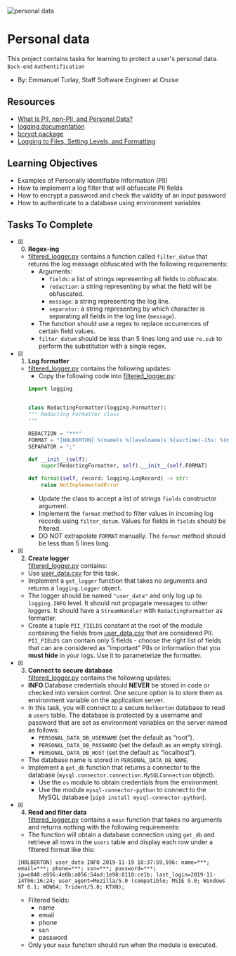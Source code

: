 ![personal data](https://github.com/richard-1257/alx-backend-user-data/assets/83041703/95df1eab-e85d-4962-8fd7-d3e72540eac8)

# Personal data
This project contains tasks for learning to protect a user's personal data.
`Back-end` `Authentification`

 - By: Emmanuel Turlay, Staff Software Engineer at Cruise

## Resources
- [What Is PII, non-PII, and Personal Data?](https://piwik.pro/blog/what-is-pii-personal-data/)
- [logging documentation](https://docs.python.org/3/library/logging.html)
- [bcrypt package](https://github.com/pyca/bcrypt/)
- [Logging to Files, Setting Levels, and Formatting](https://www.youtube.com/watch?v=-ARI4Cz-awo)

## Learning Objectives
- Examples of Personally Identifiable Information (PII)
- How to implement a log filter that will obfuscate PII fields
- How to encrypt a password and check the validity of an input password
- How to authenticate to a database using environment variables

## Tasks To Complete
+ [x] 0. **Regex-ing**
  + [filtered_logger.py](https://github.com/richard-1257/alx-backend-user-data/blob/master/0x00-personal_data/filtered_logger.py) contains a function called `filter_datum` that returns the log message obfuscated with the following requirements:
    + Arguments:
      + `fields`: a list of strings representing all fields to obfuscate.
      + `redaction`: a string representing by what the field will be obfuscated.
      + `message`: a string representing the log line.
      + `separator`: a string representing by which character is separating all fields in the log line (`message`).
    + The function should use a regex to replace occurrences of certain field values.
    + `filter_datum` should be less than 5 lines long and use `re.sub` to perform the substitution with a single regex.
   
+ [x] 1. **Log formatter**
  + [filtered_logger.py](https://github.com/richard-1257/alx-backend-user-data/blob/master/0x00-personal_data/filtered_logger.py) contains the following updates:
    + Copy the following code into [filtered_logger.py]([filtered_logger.py](https://github.com/richard-1257/alx-backend-user-data/blob/master/0x00-personal_data/filtered_logger.py)):
    ```python
    import logging


    class RedactingFormatter(logging.Formatter):
    """ Redacting Formatter class
    """

    REDACTION = "***"
    FORMAT = "[HOLBERTON] %(name)s %(levelname)s %(asctime)-15s: %(message)s"
    SEPARATOR = ";"

    def __init__(self):
        super(RedactingFormatter, self).__init__(self.FORMAT)

    def format(self, record: logging.LogRecord) -> str:
        raise NotImplementedError
    ```
    + Update the class to accept a list of strings `fields` constructor argument.
    + Implement the `format` method to filter values in incoming log records using `filter_datum`. Values for fields in `fields` should be filtered.
    + DO NOT extrapolate `FORMAT` manually. The `format` method should be less than 5 lines long.

+ [x] 2. **Create logger**</br>
   [filtered_logger.py](https://github.com/richard-1257/alx-backend-user-data/blob/master/0x00-personal_data/filtered_logger.py)  contains:
    + Use [user_data.csv](https://github.com/richard-1257/alx-backend-user-data/blob/master/0x00-personal_data/user_data.csv) for this task.
    + Implement a `get_logger` function that takes no arguments and returns a `logging.Logger` object.
    + The logger should be named `"user_data"` and only log up to `logging.INFO` level. It should not propagate messages to other loggers. It should have a `StreamHandler` with `RedactingFormatter` as formatter.
    + Create a tuple `PII_FIELDS` constant at the root of the module containing the fields from [user_data.csv](https://github.com/richard-1257/alx-backend-user-data/blob/master/0x00-personal_data/user_data.csv) that are considered PII. `PII_FIELDS` can contain only 5 fields - choose the right list of fields that can are considered as “important” PIIs or information that you **must hide** in your logs. Use it to parameterize the formatter.

+ [x] 3. **Connect to secure database**</br>
   [filtered_logger.py](https://github.com/richard-1257/alx-backend-user-data/blob/master/0x00-personal_data/filtered_logger.py)  contains the following updates:
    + **INFO**:Database credentials should **NEVER** be stored in code or checked into version control. One secure option is to store them as environment variable on the application server.
    + In this task, you will connect to a secure `holberton` database to read a `users` table. The database is protected by a username and password that are set as environment variables on the server named as follows:
      + `PERSONAL_DATA_DB_USERNAME` (set the default as “root”).
      + `PERSONAL_DATA_DB_PASSWORD` (set the default as an empty string).
      + `PERSONAL_DATA_DB_HOST` (set the default as “localhost”).
    + The database name is stored in `PERSONAL_DATA_DB_NAME`.
    + Implement a `get_db` function that returns a connector to the database (`mysql.connector.connection.MySQLConnection` object).
      + Use the `os` module to obtain credentials from the environment.
      + Use the module `mysql-connector-python` to connect to the MySQL database (`pip3 install mysql-connector-python`). 

+ [x] 4. **Read and filter data**</br>
   [filtered_logger.py](https://github.com/richard-1257/alx-backend-user-data/blob/master/0x00-personal_data/filtered_logger.py) contains a `main` function that takes no arguments and returns nothing with the following requirements:
    + The function will obtain a database connection using `get_db` and retrieve all rows in the `users` table and display each row under a filtered format like this:
    ```
    [HOLBERTON] user_data INFO 2019-11-19 18:37:59,596: name=***; email=***; phone=***; ssn=***; password=***; ip=e848:e856:4e0b:a056:54ad:1e98:8110:ce1b; last_login=2019-11- 
    14T06:16:24; user_agent=Mozilla/5.0 (compatible; MSIE 9.0; Windows NT 6.1; WOW64; Trident/5.0; KTXN);
    ```
    + Filtered fields:
      + name
      + email
      + phone
      + ssn
      + password
    + Only your `main` function should run when the module is executed.



